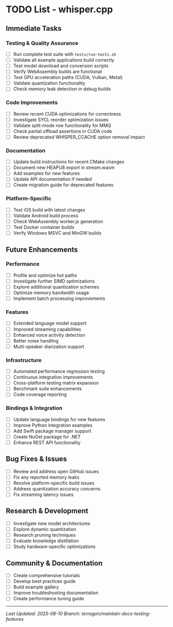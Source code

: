# TODO List - whisper.cpp

## Immediate Tasks

### Testing & Quality Assurance
- [ ] Run complete test suite with `tests/run-tests.sh`
- [ ] Validate all example applications build correctly
- [ ] Test model download and conversion scripts
- [ ] Verify WebAssembly builds are functional
- [ ] Test GPU acceleration paths (CUDA, Vulkan, Metal)
- [ ] Validate quantization functionality
- [ ] Check memory leak detection in debug builds

### Code Improvements
- [ ] Review recent CUDA optimizations for correctness
- [ ] Investigate SYCL reorder optimization issues
- [ ] Validate split-mode row functionality for MMQ
- [ ] Check partial offload assertions in CUDA code
- [ ] Review deprecated WHISPER_CCACHE option removal impact

### Documentation
- [ ] Update build instructions for recent CMake changes
- [ ] Document new HEAPU8 export in stream.wasm
- [ ] Add examples for new features
- [ ] Update API documentation if needed
- [ ] Create migration guide for deprecated features

### Platform-Specific
- [ ] Test iOS build with latest changes
- [ ] Validate Android build process
- [ ] Check WebAssembly worker.js generation
- [ ] Test Docker container builds
- [ ] Verify Windows MSVC and MinGW builds

## Future Enhancements

### Performance
- [ ] Profile and optimize hot paths
- [ ] Investigate further SIMD optimizations
- [ ] Explore additional quantization schemes
- [ ] Optimize memory bandwidth usage
- [ ] Implement batch processing improvements

### Features
- [ ] Extended language model support
- [ ] Improved streaming capabilities
- [ ] Enhanced voice activity detection
- [ ] Better noise handling
- [ ] Multi-speaker diarization support

### Infrastructure
- [ ] Automated performance regression testing
- [ ] Continuous integration improvements
- [ ] Cross-platform testing matrix expansion
- [ ] Benchmark suite enhancements
- [ ] Code coverage reporting

### Bindings & Integration
- [ ] Update language bindings for new features
- [ ] Improve Python integration examples
- [ ] Add Swift package manager support
- [ ] Create NuGet package for .NET
- [ ] Enhance REST API functionality

## Bug Fixes & Issues
- [ ] Review and address open GitHub issues
- [ ] Fix any reported memory leaks
- [ ] Resolve platform-specific build issues
- [ ] Address quantization accuracy concerns
- [ ] Fix streaming latency issues

## Research & Development
- [ ] Investigate new model architectures
- [ ] Explore dynamic quantization
- [ ] Research pruning techniques
- [ ] Evaluate knowledge distillation
- [ ] Study hardware-specific optimizations

## Community & Documentation
- [ ] Create comprehensive tutorials
- [ ] Develop best practices guide
- [ ] Build example gallery
- [ ] Improve troubleshooting documentation
- [ ] Create performance tuning guide

---
*Last Updated: 2025-08-10*
*Branch: terragon/maintain-docs-testing-features*